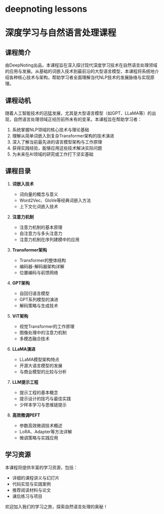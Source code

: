 # deepnoting lessons
# 深度学习与自然语言处理课程

## 课程简介

由DeepNoting出品，本课程旨在深入探讨现代深度学习技术在自然语言处理领域的应用与发展。从基础的词嵌入技术到最前沿的大型语言模型，本课程将系统地介绍各种核心技术与架构，帮助学习者全面理解当代NLP技术的发展脉络与实现原理。

## 课程动机

随着人工智能技术的迅猛发展，尤其是大型语言模型（如GPT、LLaMA等）的出现，自然语言处理领域正经历前所未有的变革。本课程旨在帮助学习者：

1. 系统掌握NLP领域的核心技术与理论基础
2. 理解从简单词嵌入到复杂Transformer架构的技术演进
3. 深入了解当前最先进的语言模型架构与工作原理
4. 获得实践经验，能够应用这些技术解决实际问题
5. 为未来在AI领域的研究或工作打下坚实基础

## 课程目录

1. **词嵌入技术**
   - 词向量的概念与意义
   - Word2Vec、GloVe等经典词嵌入方法
   - 上下文化词嵌入技术

2. **注意力机制**
   - 注意力机制的基本原理
   - 自注意力与多头注意力
   - 注意力机制在序列建模中的应用

3. **Transformer架构**
   - Transformer的整体结构
   - 编码器-解码器架构详解
   - 位置编码与前馈网络

4. **GPT架构**
   - 自回归语言模型
   - GPT系列模型的演进
   - 解码策略与生成技术

5. **ViT架构**
   - 视觉Transformer的工作原理
   - 图像处理中的注意力机制
   - 多模态融合技术

6. **LLaMA演进**
   - LLaMA模型架构特点
   - 开源大语言模型的发展
   - 与商业模型的比较与分析

7. **LLM提示工程**
   - 提示工程的基本概念
   - 提示设计的技巧与最佳实践
   - 少样本学习与思维链提示

8. **高效微调PEFT**
   - 参数高效微调技术概述
   - LoRA、Adapter等方法详解
   - 微调策略与实践应用

## 学习资源

本课程将提供丰富的学习资源，包括：
- 详细的课程讲义与幻灯片
- 代码实现与实践案例
- 推荐阅读材料与论文
- 课后练习与项目

欢迎加入我们的学习之旅，探索自然语言处理的奥秘！
